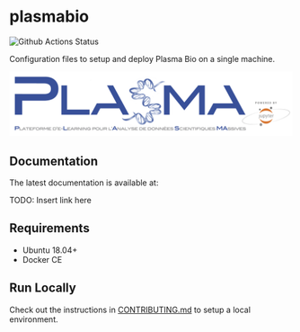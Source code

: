# plasmabio

![Github Actions Status](https://github.com/plasmabio/plasmabio/workflows/Build/badge.svg)

Configuration files to setup and deploy Plasma Bio on a single machine.

![logo](./docs/images/logo/full-logo.png)

## Documentation

The latest documentation is available at:

TODO: Insert link here

## Requirements

- Ubuntu 18.04+
- Docker CE

## Run Locally

Check out the instructions in [CONTRIBUTING.md](./CONTRIBUTING.md) to setup a local environment.
